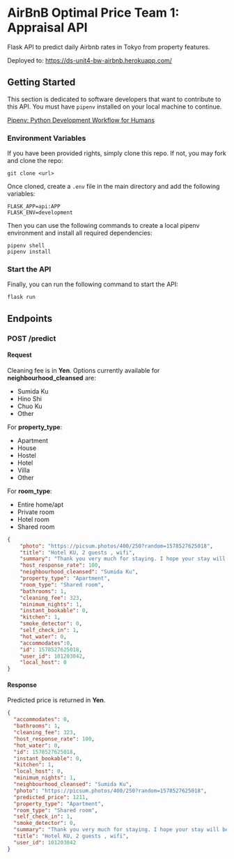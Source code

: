 # AirBnB Optimal Price Team 1: Appraisal API

Flask API to predict daily Airbnb rates in Tokyo from property features.

Deployed to: https://ds-unit4-bw-airbnb.herokuapp.com/

## Getting Started

This section is dedicated to software developers that want to contribute to this API. You must have `pipenv` installed on your local machine to continue.

[Pipenv: Python Development Workflow for Humans
](https://github.com/pypa/pipenv)

### Environment Variables

If you have been provided rights, simply clone this repo. If not, you may fork and clone the repo:

```
git clone <url>
```

Once cloned, create a `.env` file in the main directory and add the following variables:

```
FLASK_APP=api:APP 
FLASK_ENV=development
```

Then you can use the following commands to create a local pipenv environment and install all required dependencies:

```
pipenv shell
pipenv install
```

### Start the API

Finally, you can run the following command to start the API:

```
flask run
```

## Endpoints

### POST /predict

#### Request
Cleaning fee is in **Yen**. Options currently available for **neighbourhood_cleansed** are:
* Sumida Ku
* Hino Shi
* Chuo Ku
* Other

For **property_type**:
* Apartment
* House
* Hostel
* Hotel
* Villa
* Other

For **room_type**:
* Entire home/apt
* Private room
* Hotel room
* Shared room

```json
{
	"photo": "https://picsum.photos/400/250?random=1578527625018",
	"title": "Hotel KU, 2 guests , wifi",
	"summary": "Thank you very much for staying. I hope your stay will be meaningful.",
	"host_response_rate": 100,
	"neighbourhood_cleansed": "Sumida Ku",
	"property_type": "Apartment",
	"room_type": "Shared room",
	"bathrooms": 1,
	"cleaning_fee": 323,
	"minimum_nights": 1,
	"instant_bookable": 0,
	"kitchen": 1,
	"smoke_detector": 0,
	"self_check_in": 1,
	"hot_water": 0,
	"accommodates":0,
	"id": 1578527625018,
	"user_id": 101203042,
	"local_host": 0
}
```

#### Response
Predicted price is returned in **Yen**.

```json
{
  "accommodates": 0,
  "bathrooms": 1,
  "cleaning_fee": 323,
  "host_response_rate": 100,
  "hot_water": 0,
  "id": 1578527625018,
  "instant_bookable": 0,
  "kitchen": 1,
  "local_host": 0,
  "minimum_nights": 1,
  "neighbourhood_cleansed": "Sumida Ku",
  "photo": "https://picsum.photos/400/250?random=1578527625018",
  "predicted_price": 1211,
  "property_type": "Apartment",
  "room_type": "Shared room",
  "self_check_in": 1,
  "smoke_detector": 0,
  "summary": "Thank you very much for staying. I hope your stay will be meaningful.",
  "title": "Hotel KU, 2 guests , wifi",
  "user_id": 101203042
}
```
